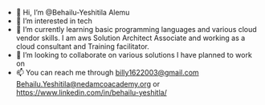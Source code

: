 - 👋 Hi, I’m @Behailu-Yeshitila Alemu
- 👀 I’m interested in tech
- 🌱 I’m currently learning basic programming languages and various cloud vendor skills. I am aws Solution Architect Associate and working as a cloud consultant and Training facilitator.
- 💞️ I’m looking to collaborate on various solutions I have planned to work on
- 📫 You can reach me through billy1622003@gmail.com Behailu.Yeshitila@nedamcoacademy.org
or https://www.linkedin.com/in/behailu-yeshitla/

<!---
BehailuAlemu/BehailuAlemu is a ✨ special ✨ repository because its `README.md` (this file) appears on your GitHub profile.
You can click the Preview link to take a look at your changes.
--->

